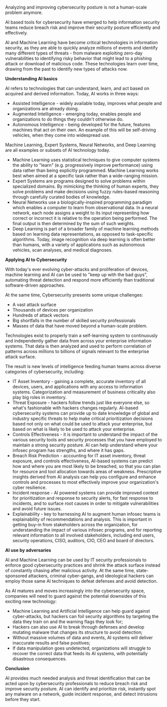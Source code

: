 Analyzing and improving cybersecurity posture is not a human-scale problem anymore.

AI based tools for cybersecurity have emerged to help information security teams reduce breach risk and improve their security posture efficiently and effectively.

AI and Machine Learning have become critical technologies in information security, as they are able to quickly analyze millions of events and identify many different types of threats - from malware exploiting zero-day vulnerabilities to identifying risky behavior that might lead to a phishing attack or download of malicious code. These technologies learn over time, drawing from the past to identify new types of attacks now.

**Understanding AI basics**

AI refers to technologies that can understand, learn, and act based on acquired and derived information. Today, AI works in three ways:

-   Assisted Intelligence - widely available today, improves what people and organizations are already doing.
-   Augmented Intelligence - emerging today, enables people and organizations to do things they couldn't otherwise do.
-   Autonomous Intelligence - being developed for the future, features machines that act on their own. An example of this will be self-driving vehicles, when they come into widespread use.

Machine Learning, Expert Systems, Neural Networks, and Deep Learning are all examples or subsets of AI technology today.

-   Machine Learning uses statistical techniques to give computer systems the ability to "learn" (e.g. progressively improve performance) using data rather than being explicitly programmed. Machine Learning works best when aimed at a specific task rather than a wide-ranging mission.
-   Expert Systems are programs designed to solve problems within specialized domains. By mimicking the thinking of human experts, they solve problems and make decisions using fuzzy rules-based reasoning through carefully curated bodies of knowledge.
-   Neural Networks use a biologically-inspired programming paradigm which enables a computer to learn from observational data. In a neural network, each node assigns a weight to its input representing how correct or incorrect it is relative to the operation being performed. The final output is then determined by the sum of such weights.
-   Deep Learning is part of a broader family of machine learning methods based on learning data representations, as opposed to task-specific algorithms. Today, image recognition via deep learning is often better than humans, with a variety of applications such as autonomous vehicles, scan analyses, and medical diagnoses.

**Applying AI to Cybersecurity**

With today's ever evolving cyber-attacks and proliferation of devices, machine learning and AI can be used to "keep up with the bad guys", automating threat detection and respond more efficiently than traditional software-driven approaches.

At the same time, Cybersecurity presents some unique challenges:

-   A vast attack surface
-   Thousands of devices per organization
-   Hundreds of attack vectors
-   Big shortfalls in the number of skilled security professionals
-   Masses of data that have moved beyond a human-scale problem.

Technologies exist to properly train a self-learning system to continuously and independently gather data from across your enterprise information systems. That data is then analyzed and used to perform correlation of patterns across millions to billions of signals relevant to the enterprise attack surface.

The result is new levels of intelligence feeding human teams across diverse categories of cybersecurity, including:

-   IT Asset Inventory - gaining a complete, accurate inventory of all devices, users, and applications with any access to information systems. Categorization and measurement of business criticality also play big roles in inventory.
-   Threat Exposure - hackers follow trends just like everyone else, so what's fashionable with hackers changes regularly. AI-based cybersecurity systems can provide up to date knowledge of global and industry specific threats to help make critical prioritization decisions based not only on what could be used to attack your enterprise, but based on what is likely to be used to attack your enterprise.
-   Controls Effectiveness - it is important to understand the impact of the various security tools and security processes that you have employed to maintain a strong security posture. AI can help understand where your infosec program has strengths, and where it has gaps.
-   Breach Risk Prediction - accounting for IT asset inventory, threat exposure, and controls effectiveness, AI-based systems can predict how and where you are most likely to be breached, so that you can plan for resource and tool allocation towards areas of weakness. Prescriptive insights derived from AI analysis can help you configure and enhance controls and processes to most effectively improve your organization's cyber resilience.
-   Incident response - AI powered systems can provide improved context for prioritization and response to security alerts, for fast response to incidents, and to surface root causes in order to mitigate vulnerabilities and avoid future issues.
-   Explainability - key to harnessing AI to augment human infosec teams is explainability of recommendations and analysis. This is important in getting buy-in from stakeholders across the organization, for understanding the impact of various infosec programs, and for reporting relevant information to all involved stakeholders, including end users, security operations, CISO, auditors, CIO, CEO and board of directors.

**AI use by adversaries**

AI and Machine Learning can be used by IT security professionals to enforce good cybersecurity practices and shrink the attack surface instead of constantly chasing after malicious activity. At the same time, state-sponsored attackers, criminal cyber-gangs, and ideological hackers can employ those same AI techniques to defeat defenses and avoid detection.

As AI matures and moves increasingly into the cybersecurity space, companies will need to guard against the potential downsides of this exciting new technology:

-   Machine Learning and Artificial Intelligence can help guard against cyber-attacks, but hackers can foil security algorithms by targeting the data they train on and the warning flags they look for;
-   Hackers can also use AI to break through defenses and develop mutating malware that changes its structure to avoid detection;
-   Without massive volumes of data and events, AI systems will deliver inaccurate results and false positives;
-   If data manipulation goes undetected, organizations will struggle to recover the correct data that feeds its AI systems, with potentially disastrous consequences.

**Conclusion**

AI provides much needed analysis and threat identification that can be acted upon by cybersecurity professionals to reduce breach risk and improve security posture. AI can identify and prioritize risk, instantly spot any malware on a network, guide incident response, and detect intrusions before they start.